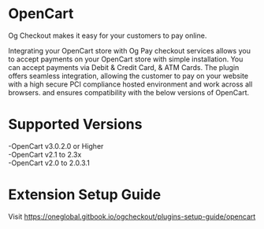 # OpenCart

Og Checkout makes it easy for your customers to pay online.

Integrating your OpenCart store with Og Pay checkout services allows you to accept payments on your OpenCart store with simple installation. You can accept payments via Debit & Credit Card, & ATM Cards. The plugin offers seamless integration, allowing the customer to pay on your website with a high secure PCI compliance hosted environment and work across all browsers. and ensures compatibility with the below versions of OpenCart.

# Supported Versions
-OpenCart v3.0.2.0 or Higher<br>
-OpenCart v2.1 to 2.3x <br>
-OpenCart v2.0 to 2.0.3.1

# Extension Setup Guide
Visit
https://oneglobal.gitbook.io/ogcheckout/plugins-setup-guide/opencart
